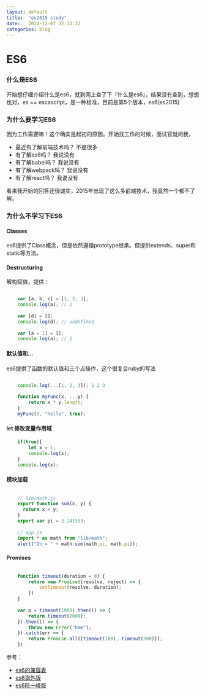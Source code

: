 ```yaml
---
layout: default
title:  "es2015 study"
date:   2014-12-07 22:33:22
categories: blog 
---
```


# ES6

### 什么是ES6

开始想仔细介绍什么是es6，就到网上查了下『什么是es6』，结果没有查到，想想也对，es == escascript，是一种标准，目前是第5个版本，es6(es2015)

### 为什么要学习ES6

因为工作需要嘛！这个确实是起初的原因。开始找工作的时候，面试官就问我，

+ 最近有了解前端技术吗？ 不是很多
+ 有了解es6吗？ 我说没有
+ 有了解babel吗？ 我说没有
+ 有了解webpack吗？ 我说没有
+ 有了解react吗？ 我说没有

看来我开始的回答还很诚实，2015年出现了这么多前端技术，我竟然一个都不了解。

### 为什么不学习下ES6

#### Classes

es6提供了Class概念，但是依然遵循prototype继承。但提供extends、super和static等方法。

#### Destructuring

解构赋值，提供：

```js

    var [a, b, c] = [1, 2, 3];
    console.log(a); // 1
    
    var [d] = [];
    console.log(d); // undefined
    
    var [a = 1] = [];
    console.log(a); // 1
```

#### 默认值和...

es6提供了函数的默认值和三个点操作，这个很复合ruby的写法

```js

    console.log(...[1, 2, 3]); 1 2 3
    
    function myFunc(x, ...y) {
        return x * y.length;
    }
    myFunc(3, "hello", true);

```

#### let 修改变量作用域

```js
    if(true){
        let x = 1;
        console.log(x);
    }
    console.log(x);
```

#### 模块加载

```js

    // lib/math.js
    export function sum(x, y) {
      return x + y;
    }
    export var pi = 3.141593;
    
    // app.js
    import * as math from "lib/math";
    alert("2π = " + math.sum(math.pi, math.pi));

```

#### Promises

```js

    function timeout(duration = 0) {
        return new Promise((resolve, reject) => {
            setTimeout(resolve, duration);
        })
    }
    
    var p = timeout(1000).then(() => {
        return timeout(2000);
    }).then(() => {
        throw new Error("hmm");
    }).catch(err => {
        return Promise.all([timeout(100), timeout(200)]);
    })

```

参考：

+ [es6的兼容表](http://kangax.github.io/compat-table/es6)
+ [es6海外版](https://github.com/lukehoban/es6features#module-loaders)
+ [es6阮一峰版](http://es6.ruanyifeng.com/)